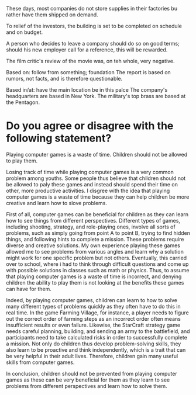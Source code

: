 These days, most companies do not store supplies in their factories bu rather have them shipped on demand.

To relief of the investors, the building is set to be completed on schedule and on budget.

A person who decides to leave a company should do so on good terms; should his new employer call for a reference, this will be rewarded.

The film critic's review of the movie was, on teh whole, very negative.

Based on: follow from something; foundation 
The report is based on rumors, not facts, and is therefore questionable.

Based in/at: have the main location be in this palce
The company's headquarters are based in New York.
The military's top brass are based at the Pentagon.

# Do you agree or disagree with the following statement?
Playing computer games is a waste of time. Children should not be allowed to play them.

Losing track of time while playing computer games is a very common problem among youths. Some people thus believe that children should not be allowed to paly these
games and instead should spend their time on other, more productive activities. I disgree with the idea that playing computer games is a waste of time because they 
can help children be more creative and learn how to slove problems.

First of all, computer games can be beneficial for children as they can learn how to see things from different perspectives. Different types of games, including shooting,
strategy, and role-playing ones, involve all sorts of problems, such as simply going from point A to point B, trying to find hidden things, and following hints to complete
a mission. These problems require diverse and creative solutions. My own experience playing these games allowed me to see problems from various angles and learn why a solution
might work for one specific problem but not others. Eventually, this carried over to school, where i had to think through difficult questions and come up with possible solutions
in classes such as math or physics. Thus, to assume that playing computer games is a waste of time is incorrect, and denying children the ability to play them is not looking at
the benefits these games can have for them.

Indeed, by playing computer games, children can learn to how to solve many different types of problems quickly as they often have to do this in real time. In the game Farming
Village, for instance, a player needs to figure out the correct order of farming steps as an incorrect order often means insufficient results or even failure. Likewise, the 
StarCraft strategy game needs careful planning, building, and sending an army to the battlefield, and participants need to take calculated risks in order to successfully
complete a mission. Not only do children thus develop problem-solving skills, they also learn to be proactive and think independently, which is a trait that can be very helpful
in their adult lives. Therefore, children gain many useful skills from computer games.

In conclusion, children should not be prevented from playing computer games as these can be very beneficial for them as they learn to see problems from different perspectives and
learn how to solve them.
